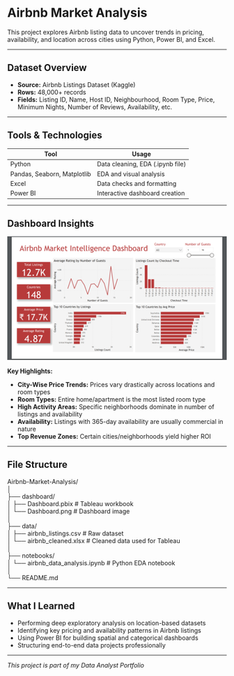 # Airbnb Market Analysis  
This project explores Airbnb listing data to uncover trends in pricing, availability, and location across cities using Python, Power BI, and Excel.

---

## Dataset Overview  
- **Source:** Airbnb Listings Dataset (Kaggle)  
- **Rows:** 48,000+ records  
- **Fields:** Listing ID, Name, Host ID, Neighbourhood, Room Type, Price, Minimum Nights, Number of Reviews, Availability, etc.

---

## Tools & Technologies

| Tool                       | Usage                                |
|----------------------------|--------------------------------------|
| Python                     | Data cleaning, EDA (.ipynb file)     |
| Pandas, Seaborn, Matplotlib| EDA and visual analysis              |
| Excel                      | Data checks and formatting           |
| Power BI                   | Interactive dashboard creation       |

---

## Dashboard Insights  
![Dashboard](dashboard/Dashboard.png)

**Key Highlights:**
- **City-Wise Price Trends:** Prices vary drastically across locations and room types  
- **Room Types:** Entire home/apartment is the most listed room type  
- **High Activity Areas:** Specific neighborhoods dominate in number of listings and availability  
- **Availability:** Listings with 365-day availability are usually commercial in nature  
- **Top Revenue Zones:** Certain cities/neighborhoods yield higher ROI

---

## File Structure

Airbnb-Market-Analysis/  
│  
├── dashboard/  
│ ├── Dashboard.pbix # Tableau workbook  
│ └── Dashboard.png # Dashboard image  
│  
├── data/  
│ ├── airbnb_listings.csv # Raw dataset  
│ └── airbnb_cleaned.xlsx # Cleaned data used for Tableau  
│  
├── notebooks/  
│ └── airbnb_data_analysis.ipynb # Python EDA notebook  
│  
└── README.md  

---

## What I Learned
- Performing deep exploratory analysis on location-based datasets  
- Identifying key pricing and availability patterns in Airbnb listings  
- Using Power BI for building spatial and categorical dashboards  
- Structuring end-to-end data projects professionally  

---

*This project is part of my Data Analyst Portfolio*
